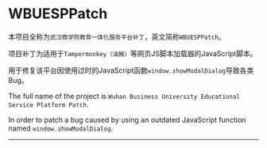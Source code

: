 # WBUESPPatch
本项目全称为`武汉商学院教育一体化服务平台补丁`，英文简称`WBUESPPatch`。

项目补丁为适用于`Tampermonkey（油猴）`等网页JS脚本加载器的JavaScript脚本。

用于修复该平台因使用过时的JavaScript函数`window.showModalDialog`导致各类Bug。

The full name of the project is `Wuhan Business University Educational Service Platform Patch`.

In order to patch a bug caused by using an outdated JavaScript function named `window.showModalDialog`.

---

